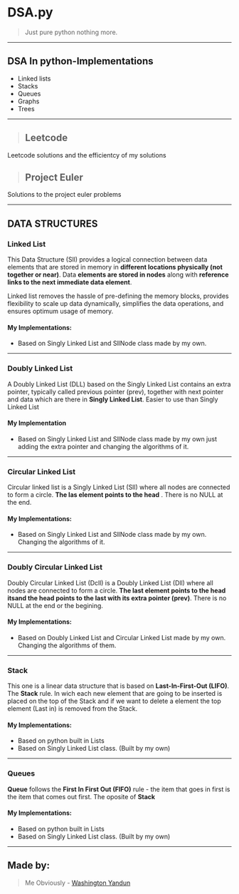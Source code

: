 # DSA.py

> Just pure python nothing more.

---

## DSA In python-Implementations

-   Linked lists
-   Stacks
-   Queues
-   Graphs
-   Trees

---

> ## Leetcode

Leetcode solutions and the efficientcy of my solutions

> ## Project Euler

Solutions to the project euler problems

---

## DATA STRUCTURES

### Linked List

This Data Structure (Sll) provides a logical connection between data elements that are stored in memory in **different locations physically (not together or near)**. Data **elements are stored in nodes** along with **reference links to the next immediate data element**.

Linked list removes the hassle of pre-defining the memory blocks, provides flexibility to scale up data dynamically, simplifies the data operations, and ensures optimum usage of memory.

#### My Implementations:

-   Based on Singly Linked List and SllNode class made by my own.

---

### Doubly Linked List

A Doubly Linked List (DLL) based on the Singly Linked List contains an extra pointer, typically called previous pointer (prev), together with next pointer and data which are there in **Singly Linked List**. Easier to use than Singly Linked List

#### My Implementation

-   Based on Singly Linked List and SllNode class made by my own just adding the extra pointer and changing the algorithms of it.

---

### Circular Linked List

Circular linked list is a Singly Linked List (Sll) where all nodes are connected to form a circle. **The las element points to the head** . There is no NULL at the end.

#### My Implementations:

-   Based on Singly Linked List and SllNode class made by my own. Changing the algorithms of it.

---

### Doubly Circular Linked List

Doubly Circular Linked List (Dcll) is a Doubly Linked List (Dll) where all nodes are connected to form a circle. **The last element points to the head itsand the head points to the last with its extra pointer (prev)**. There is no NULL at the end or the begining.

#### My Implementations:

-   Based on Doubly Linked List and Circular Linked List made by my own. Changing the algorithms of them.

---

### Stack

This one is a linear data structure that is based on **Last-In-First-Out (LIFO)**. The **Stack** rule. In wich each new element that are going to be inserted is placed on the top of the Stack and if we want to delete a element the top element (Last in) is removed from the Stack.

#### My Implementations:

-   Based on python built in Lists
-   Based on Singly Linked List class. (Built by my own)

---

### Queues

**Queue** follows the **First In First Out (FIFO)** rule - the item that goes in first is the item that comes out first. The oposite of **Stack**

#### My Implementations:

-   Based on python built in Lists
-   Based on Singly Linked List class. (Built by my own)

---

## Made by: 
>Me Obviously - [Washington Yandun](https://washingtonyandun.github.io/wy-portfolio/)
